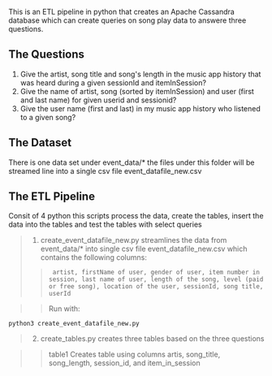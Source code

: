 This is an ETL pipeline in python that creates an Apache Cassandra database which can create queries on song 
play data to answere three questions.

## The Questions
1. Give the artist, song title and song's length in the music app history that was heard during a 
    given sessionId and itemInSession?
2. Give the name of artist, song (sorted by itemInSession) and user (first and last name) for given userid and sessionid?
3. Give the user name (first and last) in my music app history who listened to a given song?

## The Dataset
There is one data set under event_data/* the files under this folder will be streamed line into a single csv file 
event_datafile_new.csv

## The ETL Pipeline
Consit of 4 python this scripts process the data, create the tables, insert the data into the tables and test the tables with
select queries

> 1. create_event_datafile_new.py streamlines the data from event_data/* into single csv file event_datafile_new.csv which 
      contains the following columns:
>>      artist, firstName of user, gender of user, item number in session, last name of user, length of the song, level (paid or free song), location of the user, sessionId, song title, userId

>>  Run with:

```
python3 create_event_datafile_new.py
```

> 2. create_tables.py creates three tables based on the three questions

>> table1 Creates table using columns artis, song_title, song_length, session_id, and item_in_session
